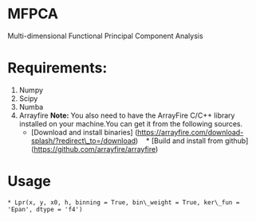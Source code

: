 # MFPCA
Multi-dimensional Functional Principal Component Analysis

# Requirements:
1. Numpy
2. Scipy
3. Numba
4. Arrayfire
    **Note:** You also need to have the ArrayFire C/C++ library installed on your machine.You can get it from the following sources.
    * [Download and install binaries] (https://arrayfire.com/download-splash/?redirect\_to=/download)
    * [Build and install from github] (https://github.com/arrayfire/arrayfire)
# Usage
    * Lpr(x, y, x0, h, binning = True, bin\_weight = True, ker\_fun = 'Epan', dtype = 'f4')
